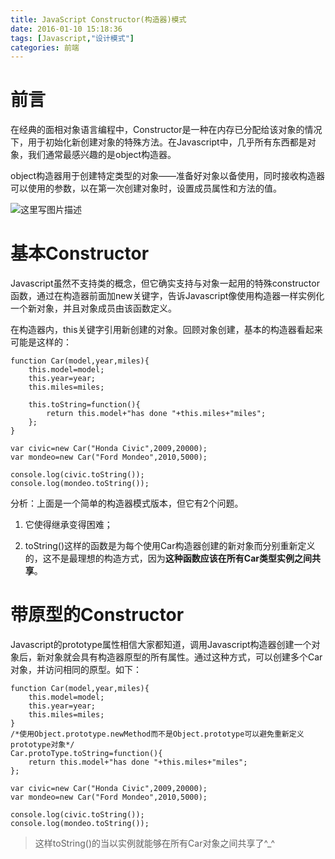 ```yaml
---
title: JavaScript Constructor(构造器)模式
date: 2016-01-10 15:18:36
tags: [Javascript,"设计模式"]  
categories: 前端  
---
```



# 前言
在经典的面相对象语言编程中，Constructor是一种在内存已分配给该对象的情况下，用于初始化新创建对象的特殊方法。在Javascript中，几乎所有东西都是对象，我们通常最感兴趣的是object构造器。

object构造器用于创建特定类型的对象——准备好对象以备使用，同时接收构造器可以使用的参数，以在第一次创建对象时，设置成员属性和方法的值。

![这里写图片描述](http://img.blog.csdn.net/20151209234517042)

<!--more-->

# 基本Constructor
Javascript虽然不支持类的概念，但它确实支持与对象一起用的特殊constructor函数，通过在构造器前面加new关键字，告诉Javascript像使用构造器一样实例化一个新对象，并且对象成员由该函数定义。

在构造器内，this关键字引用新创建的对象。回顾对象创建，基本的构造器看起来可能是这样的：

```
function Car(model,year,miles){
	this.model=model;
	this.year=year;
	this.miles=miles;

	this.toString=function(){
		return this.model+"has done "+this.miles+"miles";
	};
}

var civic=new Car("Honda Civic",2009,20000);
var mondeo=new Car("Ford Mondeo",2010,5000);

console.log(civic.toString());
console.log(mondeo.toString());
```
>
分析：上面是一个简单的构造器模式版本，但它有2个问题。

1.  它使得继承变得困难；

2.  toString()这样的函数是为每个使用Car构造器创建的新对象而分别重新定义的，这不是最理想的构造方式，因为**这种函数应该在所有Car类型实例之间共享**。

# 带原型的Constructor
Javascript的prototype属性相信大家都知道，调用Javascript构造器创建一个对象后，新对象就会具有构造器原型的所有属性。通过这种方式，可以创建多个Car对象，并访问相同的原型。如下：

```
function Car(model,year,miles){
	this.model=model;
	this.year=year;
	this.miles=miles;
}
/*使用Object.prototype.newMethod而不是Object.prototype可以避免重新定义prototype对象*/
Car.protoType.toString=function(){
	return this.model+"has done "+this.miles+"miles";
};

var civic=new Car("Honda Civic",2009,20000);
var mondeo=new Car("Ford Mondeo",2010,5000);

console.log(civic.toString());
console.log(mondeo.toString());
```
>这样toString()的当以实例就能够在所有Car对象之间共享了^_^
